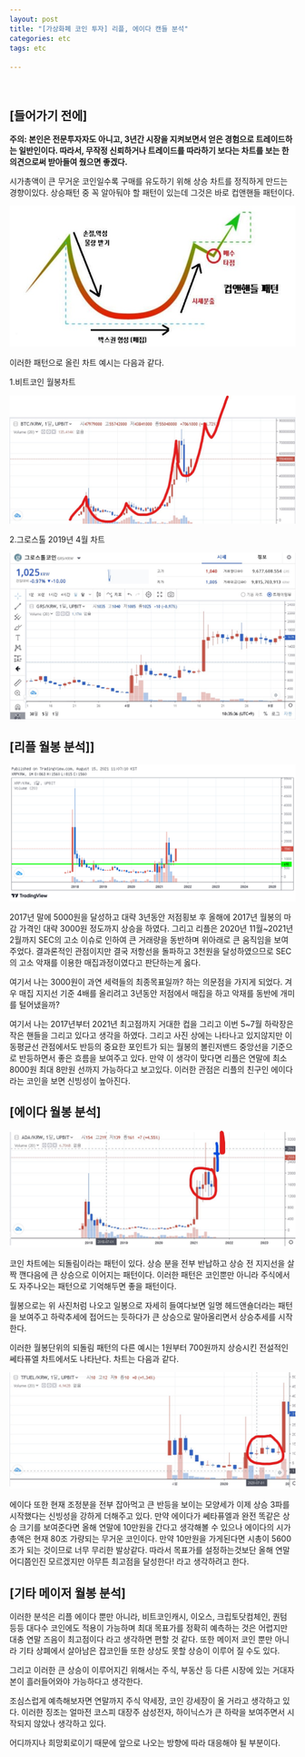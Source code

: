 ```yaml
---
layout: post
title: "[가상화폐 코인 투자] 리플, 에이다 캔들 분석"
categories: etc
tags: etc

---
```


<br>

## [들어가기 전에]

__주의: 본인은 전문투자자도 아니고, 3년간 시장을 지켜보면서 얻은 경험으로 트레이드하는 일반인이다. 따라서, 무작정 신뢰하거나 트레이드를 따라하기 보다는 차트를 보는 한 의견으로써 받아들여 줬으면 좋겠다.__

시가총액이 큰 무거운 코인일수록 구매를 유도하기 위해 상승 차트를 정직하게 만드는 경향이있다. 상승패턴 중 꼭 알아둬야 할 패턴이 있는데 그것은 바로 컵앤핸들 패턴이다.

![mvl1](/assets/img/etc/cup_and_handle.jpg)

이러한 패턴으로 올린 차트 예시는 다음과 같다.

1.비트코인 월봉차트

![bitcoin1](/assets/img/etc/bitcoin1.jpg)


2.그로스톨 2019년 4월 차트

![grs1](/assets/img/etc/a1.jpg)





## [리플 월봉 분석]]
![xrp1](/assets/img/etc/ripple2.png)

2017년 말에 5000원을 달성하고 대략 3년동안 저점횡보 후 올해에 2017년 월봉의 마감 가격인 대략 3000원 정도까지 상승을 하였다. 그리고 리플은 2020년 11월~2021년 2월까지 SEC의 고소 이슈로 인하여 큰 거래량을 동반하며 위아래로 큰 움직임을 보여주었다. 결과론적인 관점이지만 결국 저항선을 돌파하고 3천원을 달성하였으므로 SEC의 고소 악재를 이용한 매집과정이였다고 판단하는게 옳다.

여기서 나는 3000원이 과연 세력들의 최종목표일까? 하는 의문점을 가지게 되었다. 겨우 매집 지지선 기준 4배를 올리려고 3년동안 저점에서 매집을 하고 악재를 동반에 개미를 털어냈을까?

여기서 나는 2017년부터 2021년 최고점까지 거대한 컵을 그리고 이번 5~7월 하락장은 작은 핸들을 그리고 있다고 생각을 하였다. 그리고 사진 상에는 나타나고 있지않지만 이동평균선 관점에서도 반등의 중요한 포인트가 되는 월봉의 볼린저밴드 중앙선을 기준으로 반등하면서 좋은 흐름을 보여주고 있다. 만약 이 생각이 맞다면 리플은 연말에 최소 8000원 최대 8만원 선까지 가능하다고 보고있다. 이러한 관점은 리플의 친구인 에이다라는 코인을 보면 신빙성이 높아진다.


## [에이다 월봉 분석]
![ada1](/assets/img/etc/ada1.jpg)

코인 차트에는 되돌림이라는 패턴이 있다. 상승 분을 전부 반납하고 상승 전 지지선을 살짝 깬다음에 큰 상승으로 이어지는 패턴이다. 이러한 패턴은 코인뿐만 아니라 주식에서도 자주나오는 패턴으로 기억해두면 좋을 패턴이다.

월봉으로는 위 사진처럼 나오고 일봉으로 자세히 들여다보면 일명 헤드앤숄더라는 패턴을 보여주고 하락추세에 접어드는 듯하다가 큰 상승으로 말아올리면서 상승추세를 시작한다.

이러한 월봉단위의 되돌림 패턴의 다른 예시는 1원부터 700원까지 상승시킨 전설적인 쎄타퓨엘 차트에서도 나타난다. 차트는 다음과 같다.

![theta1](/assets/img/etc/theta1.jpg)

 에이다 또한 현재 조정분을 전부 잡아먹고 큰 반등을 보이는 모양세가 이제 상승 3파를 시작했다는 신빙성을 강하게 더해주고 있다. 만약 에이다가 쎄타퓨엘과 완전 똑같은 상승 크기를 보여준다면 올해 연말에 10만원을 간다고 생각해볼 수 있으나 에이다의 시가총액은 현재 80조 가량되는 무거운 코인이다. 만약 10만원을 가게된다면 시총이 5600조가 되는 것이므로 너무 무리한 발상같다. 따라서 목표가를 설정하는것보단 올해 연말 어디쯤인진 모르겠지만 아무튼 최고점을 달성한다! 라고 생각하려고 한다.


## [기타 메이저 월봉 분석]

이러한 분석은 리플 에이다 뿐만 아니라, 비트코인캐시, 이오스, 크립토닷컴체인, 퀀텀 등등 대다수 코인에도 적용이 가능하며 최대 목표가를 정확히 예측하는 것은 어렵지만 대충 연말 즈음이 최고점이다 라고 생각하면 편할 것 같다. 또한 메이저 코인 뿐만 아니라 기타 상폐에서 살아남은 잡코인들 또한 상상도 못할 상승이 이루어 질 수도 있다.

그리고 이러한 큰 상승이 이루어지긴 위해서는 주식, 부동산 등 다른 시장에 있는 거대자본이 흘러들어와야 가능하다고 생각한다.

조심스럽게 예측해보자면 연말까지 주식 약세장, 코인 강세장이 올 거라고 생각하고 있다. 이러한 징조는 얼마전 코스피 대장주 삼성전자, 하이닉스가 큰 하락을 보여주면서 시작되지 않았나 생각하고 있다.



어디까지나 희망회로이기 때문에 앞으로 나오는 방향에 따라 대응해야 될 부분이다.

